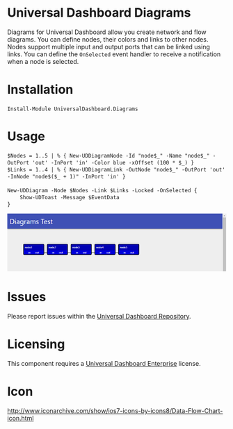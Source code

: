 # Universal Dashboard Diagrams

Diagrams for Universal Dashboard allow you create network and flow diagrams. You can define nodes, their colors and links to other nodes. Nodes support multiple input and output ports that can be linked using links. You can define the `OnSelected` event handler to receive a notification when a node is selected. 

# Installation 

```
Install-Module UniversalDashboard.Diagrams 
```

# Usage 

```
$Nodes = 1..5 | % { New-UDDiagramNode -Id "node$_" -Name "node$_" -OutPort 'out' -InPort 'in' -Color blue -xOffset (100 * $_) }
$Links = 1..4 | % { New-UDDiagramLink -OutNode "node$_" -OutPort 'out' -InNode "node$($_ + 1)" -InPort 'in' }

New-UDDiagram -Node $Nodes -Link $Links -Locked -OnSelected {
    Show-UDToast -Message $EventData
}
```

![](./images/screenshot.png)

# Issues 

Please report issues within the [Universal Dashboard Repository](https://github.com/ironmansoftware/universal-dashboard).

# Licensing 

This component requires a [Universal Dashboard Enterprise](https://ironmansoftware.com/powershell-universal-dashboard) license. 


# Icon 

http://www.iconarchive.com/show/ios7-icons-by-icons8/Data-Flow-Chart-icon.html